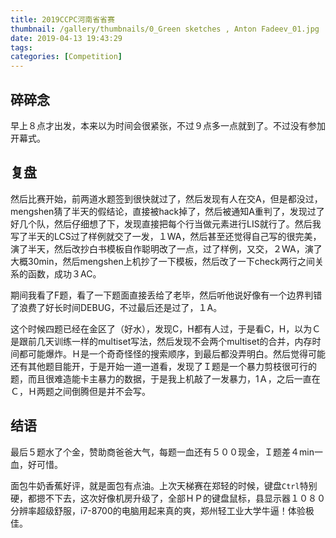 ```yaml
---
title: 2019CCPC河南省省赛
thumbnail: /gallery/thumbnails/0_Green sketches , Anton Fadeev_01.jpg
date: 2019-04-13 19:43:29
tags: 
categories: [Competition]
---
```


## 碎碎念

早上８点才出发，本来以为时间会很紧张，不过９点多一点就到了。不过没有参加开幕式。

<!--more-->

## 复盘

然后比赛开始，前两道水题签到很快就过了，然后发现有人在交A，但是都没过，mengshen猜了半天的假结论，直接被hack掉了，然后被通知A重判了，发现过了好几个队，然后仔细想了下，发现直接把每个行当做元素进行LIS就行了。然后我写了半天的LCS过了样例就交了一发，１WA，然后甚至还觉得自己写的很完美，演了半天，然后改抄白书模板自作聪明改了一点，过了样例，又交，２WA，演了大概30min，然后mengshen上机抄了一下模板，然后改了一下check两行之间关系的函数，成功３AC。

期间我看了F题，看了一下题面直接丢给了老毕，然后听他说好像有一个边界判错了浪费了好长时间DEBUG，不过最后还是过了，１A。

这个时候四题已经在金区了（好水），发现C，H都有人过，于是看C，H，以为Ｃ是跟前几天训练一样的multiset写法，然后发现不会两个multiset的合并，内存时间都可能爆炸。Ｈ是一个奇奇怪怪的搜索顺序，到最后都没弄明白。然后觉得可能还有其他题目能开，于是开始一道一道看，发现了Ｉ题是一个暴力剪枝很可行的题，而且很难造能卡主暴力的数据，于是我上机敲了一发暴力，1Ａ，之后一直在Ｃ，Ｈ两题之间倒腾但是并不会写。

## 结语

最后５题水了个金，赞助商爸爸大气，每题一血还有５００现金，Ｉ题差４min一血，好可惜。

面包牛奶香蕉好评，就是面包有点油。上次天梯赛在郑轻的时候，键盘`Ctrl`特别硬，都摁不下去，这次好像机房升级了，全部ＨＰ的键盘鼠标，县显示器１０８０分辨率超级舒服，i7-8700的电脑用起来真的爽，郑州轻工业大学牛逼！体验极佳。